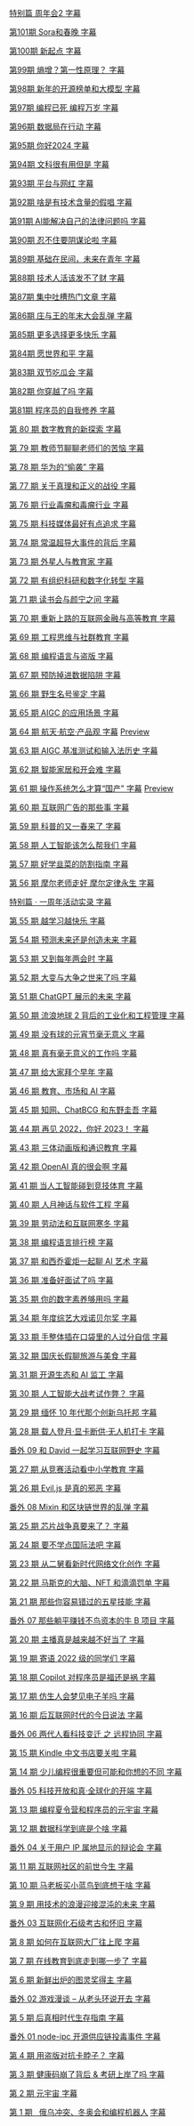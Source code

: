 [特别篇 周年会2 
](https://cdn2.wavpub.com/hosting.wavpub.cn/wp-content/uploads/sites/28/2024/02/pie-2nd-anniv.mp3)
[字幕](./pie-srt/v2/pie-2nd-anniv.mp3.srt)

[第101期 Sora和春晚
](https://cdn2.wavpub.com/hosting.wavpub.cn/wp-content/uploads/sites/28/2024/02/pie-ep101.mp3)
[字幕](./pie-srt/v2/pie-ep101.mp3.srt)

[第100期 新起点
](https://cdn2.wavpub.com/hosting.wavpub.cn/wp-content/uploads/sites/28/2024/02/pie-ep100.mp3)
[字幕](./pie-srt/v2/pie-ep100.mp3.srt)

[第99期 熵增？第一性原理？
](https://cdn2.wavpub.com/hosting.wavpub.cn/wp-content/uploads/sites/28/2024/01/pie-ep99.mp3)
[字幕](./pie-srt/v2/pie-ep99.mp3.srt)

[第98期 新年的开源榜单和大模型
](https://cdn2.wavpub.com/hosting.wavpub.cn/wp-content/uploads/sites/28/2024/01/pie-ep98.mp3)
[字幕](./pie-srt/v2/pie-ep98.mp3.srt)

[第97期 编程已死 编程万岁
](https://cdn2.wavpub.com/hosting.wavpub.cn/wp-content/uploads/sites/28/2024/01/pie-ep97.mp3)
[字幕](./pie-srt/v2/pie-ep97.mp3.srt)

[第96期 数据局在行动
](https://cdn2.wavpub.com/hosting.wavpub.cn/wp-content/uploads/sites/28/2024/01/pie-ep96.mp3)
[字幕](./pie-srt/v2/pie-ep96.mp3.srt)

[第95期 你好2024
](https://cdn2.wavpub.com/hosting.wavpub.cn/wp-content/uploads/sites/28/2023/12/pie-ep95.mp3)
[字幕](./pie-srt/v2/pie-ep95.mp3.srt)

[第94期 文科很有用但是
](https://cdn2.wavpub.com/hosting.wavpub.cn/wp-content/uploads/sites/28/2023/12/pie-ep94.mp3)
[字幕](./pie-srt/v2/pie-ep94.mp3.srt)

[第93期 平台与网红
](https://cdn2.wavpub.com/hosting.wavpub.cn/wp-content/uploads/sites/28/2023/12/pie-ep93.mp3)
[字幕](./pie-srt/v2/pie-ep93.mp3.srt)

[第92期 啥是有技术含量的假唱
](https://cdn2.wavpub.com/hosting.wavpub.cn/wp-content/uploads/sites/28/2023/12/pie-ep92.mp3)
[字幕](./pie-srt/v2/pie-ep92.mp3.srt)

[第91期 AI能解决自己的法律问题吗
](https://cdn2.wavpub.com/hosting.wavpub.cn/wp-content/uploads/sites/28/2023/12/pie-ep91.mp3)
[字幕](./pie-srt/v2/pie-ep91.mp3.srt)

[第90期 忍不住要阴谋论啦
](https://cdn2.wavpub.com/hosting.wavpub.cn/wp-content/uploads/sites/28/2023/11/pie-ep90.mp3)
[字幕](./pie-srt/v2/pie-ep90.mp3.srt)

[第89期 基础在民间，未来在青年
](https://cdn2.wavpub.com/hosting.wavpub.cn/wp-content/uploads/sites/28/2023/11/pie-ep89.mp3)
[字幕](./pie-srt/v2/pie-ep89.mp3.srt)

[第88期 技术人活该发不了财
](https://cdn2.wavpub.com/hosting.wavpub.cn/wp-content/uploads/sites/28/2023/11/pie-ep88.mp3)
[字幕](./pie-srt/v2/pie-ep88.mp3.srt)

[第87期 集中吐槽热门文章
](https://cdn2.wavpub.com/hosting.wavpub.cn/wp-content/uploads/sites/28/2023/11/pie-ep87.mp3)
[字幕](./pie-srt/v2/pie-ep87.mp3.srt)


[第86期 庄与王的年末大会乱弹
](https://cdn2.wavpub.com/hosting.wavpub.cn/wp-content/uploads/sites/28/2023/10/pie-ep86.mp3)
[字幕](./pie-srt/v2/pie-ep86.mp3.srt)

[第85期 更多选择更多快乐
](https://cdn2.wavpub.com/hosting.wavpub.cn/wp-content/uploads/sites/28/2023/10/pie-ep85.mp3)
[字幕](./pie-srt/v2/pie-ep85.mp3.srt)

[第84期 愿世界和平
](https://cdn2.wavpub.com/hosting.wavpub.cn/wp-content/uploads/sites/28/2023/10/pie-ep84.mp3)
[字幕](./pie-srt/v2/pie-ep84.mp3.srt)


[第83期 双节吃瓜会
](https://cdn2.wavpub.com/hosting.wavpub.cn/wp-content/uploads/sites/28/2023/10/pie-ep83.mp3)
[字幕](./pie-srt/v2/pie-ep83.mp3.srt)

[第82期 你穿越了吗
](https://cdn2.wavpub.com/hosting.wavpub.cn/wp-content/uploads/sites/28/2023/09/pie-ep82.mp3)
[字幕](./pie-srt/v2/pie-ep82.mp3.srt)

[第81期 程序员的自我修养
](https://cdn2.wavpub.com/hosting.wavpub.cn/wp-content/uploads/sites/28/2023/09/pie-ep81.mp3)
[字幕](./pie-srt/v2/pie-ep81.mp3.srt)

[第 80 期 数字教育的新探索
](https://cdn2.wavpub.com/hosting.wavpub.cn/wp-content/uploads/sites/28/2023/09/pie-ep80.mp3)
[字幕](./pie-srt/v2/pie-ep80.mp3.srt)

[第 79 期 教师节聊聊老师们的苦恼
](https://cdn2.wavpub.com/hosting.wavpub.cn/wp-content/uploads/sites/28/2023/09/pie-ep79.mp3)
[字幕](./pie-srt/v2/pie-ep79.mp3.srt)

[第 78 期 华为的“偷袭”
](https://cdn2.wavpub.com/hosting.wavpub.cn/wp-content/uploads/sites/28/2023/09/pie-ep78.mp3)
[字幕](./pie-srt/v2/pie-ep78.mp3.srt)

[第 77 期 关于真理和正义的战役
](https://cdn2.wavpub.com/hosting.wavpub.cn/wp-content/uploads/sites/28/2023/08/pie-ep77.mp3)
[字幕](./pie-srt/v2/pie-ep77.mp3.srt)

[第 76 期 行业毒瘤和毒瘤行业
](https://cdn2.wavpub.com/hosting.wavpub.cn/wp-content/uploads/sites/28/2023/08/pie-ep76.mp3)
[字幕](./pie-srt/v2/pie-ep76.mp3.srt)

[第 75 期 科技媒体最好有点追求
](https://cdn2.wavpub.com/hosting.wavpub.cn/wp-content/uploads/sites/28/2023/08/pie-ep75.mp3)
[字幕](./pie-srt/v2/pie-ep75.mp3.srt)

[第 74 期 常温超导大事件的背后
](https://cdn2.wavpub.com/hosting.wavpub.cn/wp-content/uploads/sites/28/2023/08/pie-ep74.mp3)
[字幕](./pie-srt/v2/pie-ep74.mp3.srt)

[第 73 期 外星人与教育家
](https://cdn2.wavpub.com/hosting.wavpub.cn/wp-content/uploads/sites/28/2023/07/pie-ep73.mp3)
[字幕](./pie-srt/v2/pie-ep73.mp3.srt)

[第 72 期 有组织科研和数字化转型
](https://cdn2.wavpub.com/hosting.wavpub.cn/wp-content/uploads/sites/28/2023/07/pie-ep72.mp3)
[字幕](./pie-srt/v2/pie-ep72.mp3.srt)

[第 71 期 读书会与颜宁之问
](https://cdn2.wavpub.com/hosting.wavpub.cn/wp-content/uploads/sites/28/2023/07/pie-ep71.mp3)
[字幕](./pie-srt/v2/pie-ep71.mp3.srt)

[第 70 期 重新上路的互联网金融与高等教育
](https://cdn2.wavpub.com/hosting.wavpub.cn/wp-content/uploads/sites/28/2023/07/pie-ep70.mp3)
[字幕](./pie-srt/v2/pie-ep70.mp3.srt)

[第 69 期 工程思维与社群教育
](https://cdn2.wavpub.com/hosting.wavpub.cn/wp-content/uploads/sites/28/2023/07/pie-ep69.mp3)
[字幕](./pie-srt/v2/pie-ep69.mp3.srt)

[第 68 期 编程语言与盗版
](https://cdn2.wavpub.com/hosting.wavpub.cn/wp-content/uploads/sites/28/2023/06/pie-ep68.mp3)
[字幕](./pie-srt/v2/pie-ep68.mp3.srt)

[第 67 期 预防掉进数据陷阱
](https://cdn2.wavpub.com/hosting.wavpub.cn/wp-content/uploads/sites/28/2023/06/pie-ep67.mp3)
[字幕](./pie-srt/v2/pie-ep67.mp3.srt)

[第 66 期 野生名号鉴定
](https://cdn2.wavpub.com/hosting.wavpub.cn/wp-content/uploads/sites/28/2023/06/pie-ep66.mp3)
[字幕](./pie-srt/v2/pie-ep66.mp3.srt)

[第 65 期 AIGC 的应用场景
](https://cdn2.wavpub.com/hosting.wavpub.cn/wp-content/uploads/sites/28/2023/06/pie-ep65.mp3)
[字幕](./pie-srt/v2/pie-ep65.mp3.srt)

[第 64 期 航天·航空·产品观
](https://cdn2.wavpub.com/hosting.wavpub.cn/wp-content/uploads/sites/28/2023/05/pie-ep64.mp3)
[字幕](./pie-srt/v2/pie-ep64.mp3.srt)
[Preview](./pie-srt/v2_preview/pie-ep64.mp3.txt)

[第 63 期 AIGC 基准测试和输入法历史
](https://cdn2.wavpub.com/hosting.wavpub.cn/wp-content/uploads/sites/28/2023/05/pie-ep63.mp3)
[字幕](./pie-srt/v2/pie-ep63.mp3.srt)

[第 62 期 智能家居和开会难
](https://cdn2.wavpub.com/hosting.wavpub.cn/wp-content/uploads/sites/28/2023/05/pie-ep62.mp3)
[字幕](./pie-srt/v2/pie-ep62.mp3.srt)

[第 61 期 操作系统怎么才算“国产”
](https://cdn2.wavpub.com/cdn.wavpub.com/media/audio/pie-ep61.mp3)
[字幕](./pie-srt/v2/pie-ep61.mp3.srt)
[Preview](./pie-srt/v2_preview/pie-ep61.mp3.txt)

[第 60 期 互联网广告的那些事
](https://cdn2.wavpub.com/hosting.wavpub.cn/wp-content/uploads/sites/28/2023/04/pie-ep60.mp3)
[字幕](./pie-srt/v2/pie-ep60.mp3.srt)

[第 59 期 科普的又一春来了
](https://cdn2.wavpub.com/hosting.wavpub.cn/wp-content/uploads/sites/28/2023/04/pie-ep59.mp3)
[字幕](./pie-srt/v2/pie-ep59.mp3.srt)

[第 58 期 人工智能该怎么帮我们
](https://cdn2.wavpub.com/hosting.wavpub.cn/wp-content/uploads/sites/28/2023/04/pie-ep58.mp3)
[字幕](./pie-srt/v2/pie-ep58.mp3.srt)

[第 57 期 好学韭菜的防割指南
](https://media.wavpub.com/import/DyGWRLBFMgxERXFJ.mp3)
[字幕](./pie-srt/v2/DyGWRLBFMgxERXFJ.mp3.srt)

[第 56 期 摩尔老师走好 摩尔定律永生
](https://media.wavpub.com/import/rvJDZaXYxBrNhuJS.mp3)
[字幕](./pie-srt/v2/rvJDZaXYxBrNhuJS.mp3.srt)

[特别篇 · 一周年活动实录
](https://media.wavpub.com/import/QtDNGycdSgfVyTqW.mp3)
[字幕](./pie-srt/v2/QtDNGycdSgfVyTqW.mp3.srt)

[第 55 期 越学习越快乐
](https://media.wavpub.com/import/qRwQNkPxzwTWcTQG.mp3)
[字幕](./pie-srt/v2/qRwQNkPxzwTWcTQG.mp3.srt)

[第 54 期 预测未来还是创造未来
](https://media.wavpub.com/import/sEFpxaXGsmHUPMBH.mp3)
[字幕](./pie-srt/v2/sEFpxaXGsmHUPMBH.mp3.srt)

[第 53 期 又到每年两会时
](https://media.wavpub.com/import/yVghNDpNhkNWPNGb.mp3)
[字幕](./pie-srt/v2/yVghNDpNhkNWPNGb.mp3.srt)

[第 52 期 大变与大争之世来了吗
](https://media.wavpub.com/import/JBNrQbXgAKVgRYeg.mp3)
[字幕](./pie-srt/v2/JBNrQbXgAKVgRYeg.mp3.srt)

[第 51 期 ChatGPT 展示的未来
](https://media.wavpub.com/import/FkLkWPySrWUnYUSx.mp3)
[字幕](./pie-srt/v2/FkLkWPySrWUnYUSx.mp3.srt)

[第 50 期 流浪地球 2 背后的工业化和工程管理
](https://media.wavpub.com/import/FCMZHmyUtTfvjkJM.mp3)
[字幕](./pie-srt/v2/FCMZHmyUtTfvjkJM.mp3.srt)

[第 49 期 没有球的元宵节毫无意义
](https://media.wavpub.com/import/QDmHGxZHWhBnsfKx.mp3)
[字幕](./pie-srt/v2/QDmHGxZHWhBnsfKx.mp3.srt)

[第 48 期 真有毫无意义的工作吗
](https://media.wavpub.com/import/NvJjaELEAWeUpKvS.mp3)
[字幕](./pie-srt/v2/NvJjaELEAWeUpKvS.mp3.srt)

[第 47 期 给大家拜个早年
](https://media.wavpub.com/import/GxFcRfwuXZYghdKL.mp3)
[字幕](./pie-srt/v2/GxFcRfwuXZYghdKL.mp3.srt)

[第 46 期 教育、市场和 AI
](https://media.wavpub.com/import/sGDepSaPXkjdsrDK.mp3)
[字幕](./pie-srt/v2/sGDepSaPXkjdsrDK.mp3.srt)

[第 45 期 知网、ChatBCG 和东野圭吾
](https://media.wavpub.com/import/adVrdrBARMwbEByf.mp3)
[字幕](./pie-srt/v2/adVrdrBARMwbEByf.mp3.srt)

[第 44 期 再见 2022，你好 2023！
](https://media.wavpub.com/import/nadzgDWeuDWFNTpM.mp3)
[字幕](./pie-srt/v2/nadzgDWeuDWFNTpM.mp3.srt)

[第 43 期 三体动画版和通识教育
](https://media.wavpub.com/import/fWYRWWggRQyaYhGT.mp3)
[字幕](./pie-srt/v2/fWYRWWggRQyaYhGT.mp3.srt)

[第 42 期 OpenAI 真的很会啊
](https://media.wavpub.com/import/KemUxVEFVgypXhvB.mp3)
[字幕](./pie-srt/v2/KemUxVEFVgypXhvB.mp3.srt)

[第 41 期 当人工智能碰到竞技体育
](https://media.wavpub.com/import/fXDCwrLxyDwGDbzc.mp3)
[字幕](./pie-srt/v2/fXDCwrLxyDwGDbzc.mp3.srt)

[第 40 期 人月神话与软件工程
](https://media.wavpub.com/import/kpmUbUheUdYzcDbC.mp3)
[字幕](./pie-srt/v2/kpmUbUheUdYzcDbC.mp3.srt)

[第 39 期 劳动法和互联网寒冬
](https://media.wavpub.com/import/JmTfbnfPgaTQyvFL.mp3)
[字幕](./pie-srt/v2/JmTfbnfPgaTQyvFL.mp3.srt)

[第 38 期 编程语言排行榜
](https://media.wavpub.com/import/YWsMhQDBQyECbMcn.mp3)
[字幕](./pie-srt/v2/YWsMhQDBQyECbMcn.mp3.srt)

[第 37 期 和西乔霍炬一起聊 AI 艺术
](https://media.wavpub.com/import/GxAnfwmXCFQCGpfy.mp3)
[字幕](./pie-srt/v2/GxAnfwmXCFQCGpfy.mp3.srt)

[第 36 期 准备好面试了吗
](https://media.wavpub.com/import/dNTQSHjKtpyEyAqg.mp3)
[字幕](./pie-srt/v2/dNTQSHjKtpyEyAqg.mp3.srt)

[第 35 期 你的数字素养够用吗
](https://media.wavpub.com/import/xVaAuqGpVTmrpukr.mp3)
[字幕](./pie-srt/v2/xVaAuqGpVTmrpukr.mp3.srt)

[第 34 期 年度综艺大戏诺贝尔奖
](https://media.wavpub.com/import/CUdwvsvAjundTNGt.mp3)
[字幕](./pie-srt/v2/CUdwvsvAjundTNGt.mp3.srt)

[第 33 期 手整体插在口袋里的人过分自信
](https://media.wavpub.com/import/EtMDASPkjwSYyRwr.mp3)
[字幕](./pie-srt/v2/EtMDASPkjwSYyRwr.mp3.srt)

[第 32 期 国庆长假聊旅游与美食
](https://media.wavpub.com/import/AcRVxFYbDDxGhZee.mp3)
[字幕](./pie-srt/v2/AcRVxFYbDDxGhZee.mp3.srt)

[第 31 期 开源生态和 AI 监工
](https://media.wavpub.com/import/XbKvNuJCFMdaMzbH.mp3)
[字幕](./pie-srt/v2/XbKvNuJCFMdaMzbH.mp3.srt)

[第 30 期 人工智能大战考试作弊？
](https://media.wavpub.com/import/jbsTwJQGEEdYAPtR.mp3)
[字幕](./pie-srt/v2/jbsTwJQGEEdYAPtR.mp3.srt)

[第 29 期 缅怀 10 年代那个创新乌托邦
](https://media.wavpub.com/import/HGzvAjWZzKNzcVbR.mp3)
[字幕](./pie-srt/v2/HGzvAjWZzKNzcVbR.mp3.srt)

[第 28 期 载人登月·显卡断供·无人机打卡
](https://media.wavpub.com/import/XWqwASRLdKkkeUeX.mp3)
[字幕](./pie-srt/v2/XWqwASRLdKkkeUeX.mp3.srt)

[番外 09 和 David 一起学习互联网野史
](https://media.wavpub.com/import/waJeYXuPjVgYpckW.mp3)
[字幕](./pie-srt/v2/waJeYXuPjVgYpckW.mp3.srt)

[第 27 期 从竞赛活动看中小学教育
](https://media.wavpub.com/import/DKcydKZpYsBvaQvs.mp3)
[字幕](./pie-srt/v2/DKcydKZpYsBvaQvs.mp3.srt)

[第 26 期 Evil.js 是真的邪恶
](https://media.wavpub.com/import/zvnFkZDMFGmufPjy.mp3)
[字幕](./pie-srt/v2/zvnFkZDMFGmufPjy.mp3.srt)

[番外 08 Mixin 和区块链世界的乱弹
](https://media.wavpub.com/import/XYTsukcWwXESxFqu.mp3)
[字幕](./pie-srt/v2/XYTsukcWwXESxFqu.mp3.srt)

[第 25 期 芯片战争真要来了？
](https://media.wavpub.com/import/pJNVZczbPLqvTZQM.mp3)
[字幕](./pie-srt/v2/pJNVZczbPLqvTZQM.mp3.srt)

[第 24 期 要不学点国际法吧
](https://media.wavpub.com/import/wPPuLtfxTHhZwCTA.mp3)
[字幕](./pie-srt/v2/wPPuLtfxTHhZwCTA.mp3.srt)

[第 23 期 从二舅看新时代网络文化创作
](https://media.wavpub.com/import/QjexLkankZCqkUbM.mp3)
[字幕](./pie-srt/v2/QjexLkankZCqkUbM.mp3.srt)

[第 22 期 马斯克的大脑、NFT 和滴滴罚单
](https://media.wavpub.com/import/sQTfUKuVLRCVNRAv.mp3)
[字幕](./pie-srt/v2/sQTfUKuVLRCVNRAv.mp3.srt)

[第 21 期 那些你容易错过的五星技能
](https://media.wavpub.com/import/LmyNYdgxSuzhGKcS.mp3)
[字幕](./pie-srt/v2/LmyNYdgxSuzhGKcS.mp3.srt)

[番外 07 那些躺平赚钱不鸟资本的牛 B 项目
](https://media.wavpub.com/import/EsCMMHqeRUqrWTKk.mp3)
[字幕](./pie-srt/v2/EsCMMHqeRUqrWTKk.mp3.srt)

[第 20 期 主播真是越来越不好当了
](https://media.wavpub.com/import/GdWgfPhHEddwNgdJ.mp3)
[字幕](./pie-srt/v2/GdWgfPhHEddwNgdJ.mp3.srt)

[第 19 期 寄语 2022 级的同学们
](https://media.wavpub.com/import/gXvfvYmYPkAzCvpa.mp3)
[字幕](./pie-srt/v2/gXvfvYmYPkAzCvpa.mp3.srt)

[第 18 期 Copilot 对程序员是福还是祸
](https://media.wavpub.com/import/BFWWQGrnzMEMVDFW.mp3)
[字幕](./pie-srt/v2/BFWWQGrnzMEMVDFW.mp3.srt)

[第 17 期 仿生人会梦见电子羊吗
](https://media.wavpub.com/import/MXngsTMySUHtNpSv.mp3)
[字幕](./pie-srt/v2/MXngsTMySUHtNpSv.mp3.srt)

[第 16 期 后互联网时代的今日说法
](https://media.wavpub.com/import/rppZXYFeZBFgnvfB.mp3)
[字幕](./pie-srt/v2/rppZXYFeZBFgnvfB.mp3.srt)

[番外 06 两代人看科技变迁 之 远程协同
](https://media.wavpub.com/import/znXGBSpdBaggyykS.mp3)
[字幕](./pie-srt/v2/znXGBSpdBaggyykS.mp3.srt)

[第 15 期 Kindle 中文书店要关啦
](https://media.wavpub.com/import/csQJFJkmxaaYpsvH.mp3)
[字幕](./pie-srt/v2/csQJFJkmxaaYpsvH.mp3.srt)

[第 14 期 少儿编程很重要但可能和你想的不同
](https://media.wavpub.com/import/yJzqdgjXKVBNdpuy.mp3)
[字幕](./pie-srt/v2/yJzqdgjXKVBNdpuy.mp3.srt)

[番外 05 科技开放和真·全球化的开端
](https://media.wavpub.com/import/kYsTsEdETWLpVLEG.mp3)
[字幕](./pie-srt/v2/kYsTsEdETWLpVLEG.mp3.srt)

[第 13 期 编程夏令营和程序员的元宇宙
](https://media.wavpub.com/import/EeMDJXFnxxyBEPpQ.mp3)
[字幕](./pie-srt/v2/EeMDJXFnxxyBEPpQ.mp3.srt)

[第 12 期 数据科学到底是个啥
](https://media.wavpub.com/import/rXfgWYLvHnuzFRxD.mp3)
[字幕](./pie-srt/v2/rXfgWYLvHnuzFRxD.mp3.srt)

[番外 04 关于用户 IP 属地显示的辩论会
](https://media.wavpub.com/import/bqTBkNKuhcDJmXDg.mp3)
[字幕](./pie-srt/v2/bqTBkNKuhcDJmXDg.mp3.srt)

[第 11 期 互联网社区的前世今生
](https://media.wavpub.com/import/yhaadBvkWCQaDzVN.mp3)
[字幕](./pie-srt/v2/yhaadBvkWCQaDzVN.mp3.srt)

[第 10 期 马老板买小蓝鸟到底想干啥
](https://media.wavpub.com/import/aeadWCYhPQtvfnZR.mp3)
[字幕](./pie-srt/v2/aeadWCYhPQtvfnZR.mp3.srt)

[第 9 期 用技术的浪漫迎接混沌的未来
](https://media.wavpub.com/import/AkWKnYfCgSLeQpmX.mp3)
[字幕](./pie-srt/v2/AkWKnYfCgSLeQpmX.mp3.srt)

[番外 03 互联网化石级考古和怀旧
](https://media.wavpub.com/import/CPndrMPfPdgggRtj.mp3)
[字幕](./pie-srt/v2/CPndrMPfPdgggRtj.mp3.srt)

[第 8 期 如何在互联网大厂往上爬
](https://media.wavpub.com/import/GqBFcnscXdHhGfEG.mp3)
[字幕](./pie-srt/v2/GqBFcnscXdHhGfEG.mp3.srt)

[第 7 期 在线教育到底走到哪一步了
](https://media.wavpub.com/import/ssRPrAgBmdcDpwbY.mp3)
[字幕](./pie-srt/v2/ssRPrAgBmdcDpwbY.mp3.srt)

[第 6 期 新鲜出炉的图灵奖得主
](https://media.wavpub.com/import/PNEusXTVZkzHTvSn.mp3)
[字幕](./pie-srt/v2/PNEusXTVZkzHTvSn.mp3.srt)

[番外 02 游戏漫谈 – 从老头环说开去
](https://cdn2.wavpub.com/cdn.wavpub.com/media/audio/pie-epx02.mp3)
[字幕](./pie-srt/v2/pie-epx02.mp3.srt)

[第 5 期 后真相时代生存指南
](https://media.wavpub.com/import/BqcVUwzbBZSSCdCS.mp3)
[字幕](./pie-srt/v2/BqcVUwzbBZSSCdCS.mp3.srt)

[番外 01 node-ipc 开源供应链投毒事件
](https://media.wavpub.com/import/dwdeRnFLXqRTscbX.mp3)
[字幕](./pie-srt/v2/dwdeRnFLXqRTscbX.mp3.srt)

[第 4 期 用盗版对抗卡脖子？
](https://media.wavpub.com/import/CNMZTReHZCHsVDPR.mp3)
[字幕](./pie-srt/v2/CNMZTReHZCHsVDPR.mp3.srt)

[第 3 期 健康码崩了背后 & 考研上岸了吗
](https://media.wavpub.com/import/AkVcyggTKMGWQMGu.mp3)
[字幕](./pie-srt/v2/AkVcyggTKMGWQMGu.mp3.srt)

[第 2 期 元宇宙
](https://media.wavpub.com/import/uEBAKXcegqVTBkUv.mp3)
[字幕](./pie-srt/v2/uEBAKXcegqVTBkUv.mp3.srt)

[第 1 期   俄乌冲突、冬奥会和编程机器人](https://media.wavpub.com/import/TmdkaxUwUtXkwFjs.mp3)
[字幕](./pie-srt/v2/TmdkaxUwUtXkwFjs.mp3.srt)
